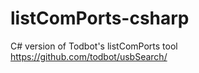 # listComPorts-csharp
C# version of Todbot's listComPorts tool https://github.com/todbot/usbSearch/
